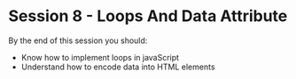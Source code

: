 # Session 8 - Loops And Data Attribute

By the end of this session you should:

* Know how to implement loops in javaScript
* Understand how to encode data into HTML elements 



